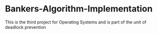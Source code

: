 # Bankers-Algorithm-Implementation
This is the third project for Operating Systems and is part of the unit of deadlock prevention
